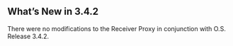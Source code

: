 
## What’s New in 3.4.2

There were no modifications to the Receiver Proxy in conjunction with O.S. Release 3.4.2.